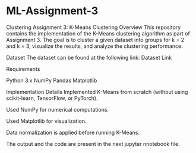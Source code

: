 # ML-Assignment-3
Clustering
Assignment 3: K-Means Clustering
Overview
This repository contains the implementation of the K-Means clustering algorithm as part of Assignment 3. The goal is to cluster a given dataset into groups for k = 2 and k = 3, visualize the results, and analyze the clustering performance.

Dataset
The dataset can be found at the following link:
Dataset Link

Requirements

Python 3.x
NumPy
Pandas
Matplotlib

Implementation Details
Implemented K-Means from scratch (without using scikit-learn, TensorFlow, or PyTorch).

Used NumPy for numerical computations.

Used Matplotlib for visualization.

Data normalization is applied before running K-Means.

The output and the code are present in the next jupyter nnotebook file.
